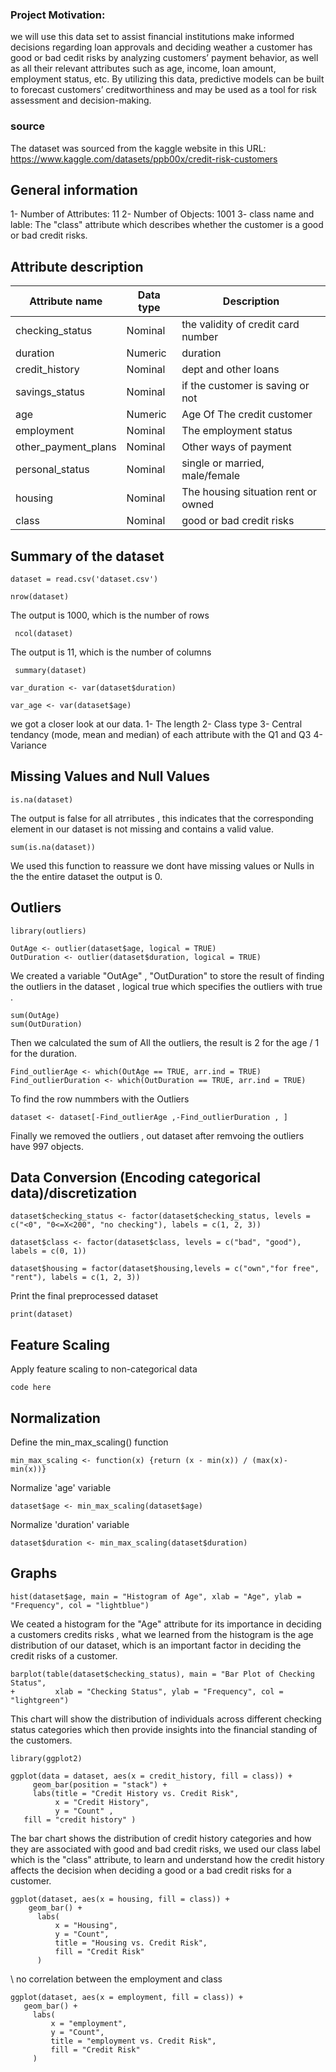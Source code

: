 ### Project Motivation:
we will use this data set to assist financial institutions make informed decisions regarding loan approvals and deciding weather a customer has good or bad cedit risks by analyzing customers’ payment behavior, as well as all their relevant attributes such as age, income, loan amount, employment status, etc. By utilizing this data, predictive models can be built to forecast customers’ creditworthiness and may be used as a tool for risk assessment and decision-making.

### source

The dataset was sourced from the kaggle website in this URL:
https://www.kaggle.com/datasets/ppb00x/credit-risk-customers 

## General information 

1- Number of Attributes: 11
2- Number of Objects: 1001
3- class name and lable:
The "class" attribute which describes whether the customer is a good or bad credit risks.

## Attribute description

| Attribute name    | Data type |            Description             |
|-------------------|-----------|------------------------------------|
|checking_status    |Nominal    |the validity of credit card number  |
|duration           |Numeric    |duration                            |
|credit_history     |Nominal    |dept and other loans                |
|savings_status     |Nominal    |if the customer is saving or not    |
|age                |Numeric    |Age Of The credit customer          |
|employment         |Nominal    |The employment status               |
|other_payment_plans|Nominal |Other ways of payment                  |
|personal_status    |Nominal     |single or married, male/female     |
|housing            |Nominal     |The housing situation rent or owned| 
|class              |Nominal     |good or bad credit risks           |


## Summary of the dataset

```{r}
dataset = read.csv('dataset.csv')
```

```{r}
nrow(dataset) 
```
The output is 1000, which is the number of rows

```{r}
 ncol(dataset)
```
The output is 11, which is the number of columns

```{r}
 summary(dataset)
```
```{r}
var_duration <- var(dataset$duration)
```
```{r}
var_age <- var(dataset$age)
```
we got a closer look at our data.
1- The length 
2- Class type 
3- Central tendancy (mode, mean and median) of each attribute with the Q1 and Q3
4- Variance 

## Missing Values and Null Values

```{r}
is.na(dataset)
```
The output is false for all atrributes , this indicates that the corresponding element in our dataset is not missing and contains a valid value.

```{r}
sum(is.na(dataset))
```
We used this function to reassure we dont have missing values or Nulls in the the entire dataset the output is 0. 

## Outliers

```{r}
library(outliers)
```
```{r}
OutAge <- outlier(dataset$age, logical = TRUE)
OutDuration <- outlier(dataset$duration, logical = TRUE)
```
We created a variable "OutAge" , "OutDuration" to store the result of finding the outliers in the dataset , 
logical true which specifies the outliers with true .

```{r}
sum(OutAge)
sum(OutDuration)
```
Then we calculated the sum of All the outliers, the result is 2 for the age / 1 for the duration. 

```{r}
Find_outlierAge <- which(OutAge == TRUE, arr.ind = TRUE)
Find_outlierDuration <- which(OutDuration == TRUE, arr.ind = TRUE)
```
To find the row nummbers with the Outliers 

```{r}
dataset <- dataset[-Find_outlierAge ,-Find_outlierDuration , ]
```

Finally we removed the outliers , out dataset after remvoing the outliers have 997 objects.
## Data Conversion (Encoding categorical data)/discretization

```{r}
dataset$checking_status <- factor(dataset$checking_status, levels = c("<0", "0<=X<200", "no checking"), labels = c(1, 2, 3))
```
```{r}
dataset$class <- factor(dataset$class, levels = c("bad", "good"), labels = c(0, 1))
```
```{r}
dataset$housing = factor(dataset$housing,levels = c("own","for free", "rent"), labels = c(1, 2, 3))
```
 Print the final preprocessed dataset
```{r}
print(dataset)
```
## Feature Scaling
Apply feature scaling to non-categorical data
```{r}
code here 
```
## Normalization

Define the min_max_scaling() function
```{r}
min_max_scaling <- function(x) {return (x - min(x)) / (max(x)- min(x))}
```

 Normalize 'age' variable
 ```{r}
dataset$age <- min_max_scaling(dataset$age)
```

 Normalize 'duration' variable
 ```{r}
dataset$duration <- min_max_scaling(dataset$duration)
```

## Graphs 

```{r}
hist(dataset$age, main = "Histogram of Age", xlab = "Age", ylab = "Frequency", col = "lightblue")
```
We ceated a histogram for the "Age" attribute for its importance in deciding a customers credits risks 
, what we learned from the histogram is the age distribution of our dataset, which is an important factor in 
deciding the credit risks of a customer. 

```{r}
barplot(table(dataset$checking_status), main = "Bar Plot of Checking Status", 
+         xlab = "Checking Status", ylab = "Frequency", col = "lightgreen")
```
This chart will show the distribution of individuals across different checking status categories which then provide insights into the financial standing of the customers. 

```{r}
library(ggplot2)
```
```{r}
ggplot(data = dataset, aes(x = credit_history, fill = class)) +
     geom_bar(position = "stack") +
     labs(title = "Credit History vs. Credit Risk",
          x = "Credit History",
          y = "Count" ,
   fill = "credit history" )
```
The bar chart shows the distribution of credit history categories and how they are associated with good and bad credit risks, we used our class label which is the "class" attribute, to learn and understand how the credit history 
affects the decision when deciding a good or a bad credit risks for a customer.

```{r}
ggplot(dataset, aes(x = housing, fill = class)) +
    geom_bar() +
      labs(
          x = "Housing",
          y = "Count",
          title = "Housing vs. Credit Risk",
          fill = "Credit Risk"
      )
```

\\ no correlation between the employment and class 

```{r}
ggplot(dataset, aes(x = employment, fill = class)) +
   geom_bar() +
     labs(
         x = "employment",
         y = "Count",
         title = "employment vs. Credit Risk",
         fill = "Credit Risk"
     )
```


